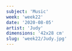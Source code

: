 ```yaml
---
subject: 'Music'
week: 'week22'
date: '2020-08-05'
artist: 'Judy'
dimensions: '42x28 cm'
slug: 'week22/Judy.jpg'
---
```

